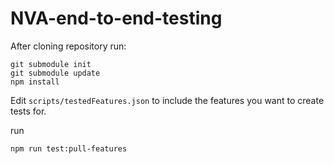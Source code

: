 # NVA-end-to-end-testing

After cloning repository run:

    git submodule init
    git submodule update
    npm install

Edit `scripts/testedFeatures.json` to include the features you want to create tests for.

run

    npm run test:pull-features
    
